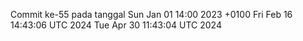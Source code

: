 Commit ke-55 pada tanggal Sun Jan 01 14:00 2023 +0100
Fri Feb 16 14:43:06 UTC 2024
Tue Apr 30 11:43:04 UTC 2024
